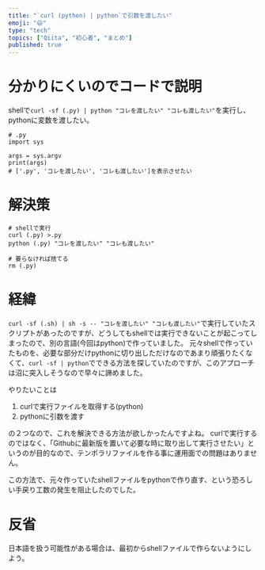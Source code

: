 ```yaml
---
title: "`curl (python) | python`で引数を渡したい"
emoji: "😄"
type: "tech"
topics: ["Qiita", "初心者", "まとめ"]
published: true
---
```


# 分かりにくいのでコードで説明
shellで`curl -sf (.py) | python "コレを渡したい" "コレも渡したい"`を実行し、pythonに変数を渡したい。

```
# .py
import sys

args = sys.argv
print(args)
# ['.py', 'コレを渡したい', 'コレも渡したい']を表示させたい
```

# 解決策
```
# shellで実行
curl (.py) >.py
python (.py) "コレを渡したい" "コレも渡したい"

# 要らなければ捨てる
rm (.py)
```

# 経緯
`curl -sf (.sh) | sh -s -- "コレを渡したい" "コレも渡したい"`で実行していたスクリプトがあったのですが、どうしてもshellでは実行できないことが起こってしまったので、別の言語(今回はpython)で作っていました。
元々shellで作っていたものを、必要な部分だけpythonに切り出しただけなのであまり頑張りたくなくて、`curl -sf | python`でできる方法を探していたのですが、このアプローチは沼に突入しそうなので早々に諦めました。

やりたいことは

1. curlで実行ファイルを取得する(python)
2. pythonに引数を渡す

の２つなので、これを解決できる方法が欲しかったんですよね。
curlで実行するのではなく、「Githubに最新版を置いて必要な時に取り出して実行させたい」というのが目的なので、テンポラリファイルを作る事に運用面での問題はありません。

この方法で、元々作っていたshellファイルをpythonで作り直す、という恐ろしい手戻り工数の発生を阻止したのでした。

# 反省
日本語を扱う可能性がある場合は、最初からshellファイルで作らないようにしよう。
